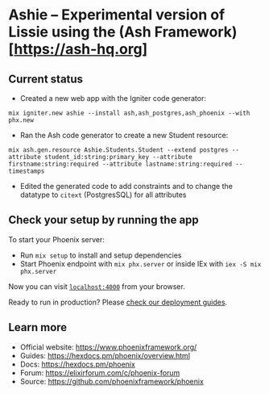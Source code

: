 # Ashie – Experimental version of Lissie using the (Ash Framework)[https://ash-hq.org]

## Current status

- Created a new web app with the Igniter code generator:

```mix igniter.new ashie --install ash,ash_postgres,ash_phoenix --with phx.new```

- Ran the Ash code generator to create a new Student resource:

```mix ash.gen.resource Ashie.Students.Student --extend postgres --attribute student_id:string:primary_key --attribute firstname:string:required --attribute lastname:string:required --timestamps```

- Edited the generated code to add constraints and to change the datatype to `citext` (PostgresSQL) for all attributes


## Check your setup by running the app

To start your Phoenix server:

  * Run `mix setup` to install and setup dependencies
  * Start Phoenix endpoint with `mix phx.server` or inside IEx with `iex -S mix phx.server`

Now you can visit [`localhost:4000`](http://localhost:4000) from your browser.

Ready to run in production? Please [check our deployment guides](https://hexdocs.pm/phoenix/deployment.html).

## Learn more

  * Official website: https://www.phoenixframework.org/
  * Guides: https://hexdocs.pm/phoenix/overview.html
  * Docs: https://hexdocs.pm/phoenix
  * Forum: https://elixirforum.com/c/phoenix-forum
  * Source: https://github.com/phoenixframework/phoenix
